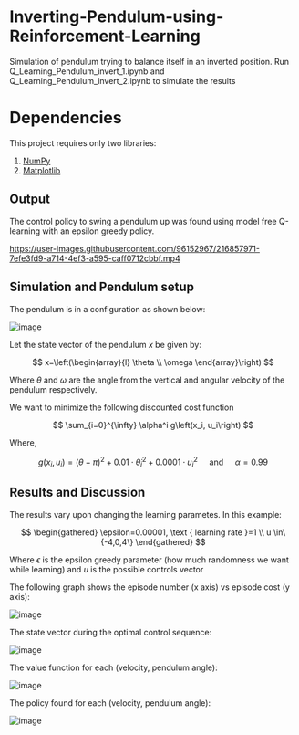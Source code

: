 # Inverting-Pendulum-using-Reinforcement-Learning

Simulation of pendulum trying to balance itself in an inverted position. Run Q_Learning_Pendulum_invert_1.ipynb and Q_Learning_Pendulum_invert_2.ipynb to simulate the results

# Dependencies

This project requires only two libraries: 

1) [NumPy](https://numpy.org/install/)
2) [Matplotlib](https://matplotlib.org/stable/users/getting_started/)

## Output

The control policy to swing a pendulum up was found using model free Q-learning with an epsilon greedy policy. 


https://user-images.githubusercontent.com/96152967/216857971-7efe3fd9-a714-4ef3-a595-caff0712cbbf.mp4





## Simulation and Pendulum setup

The pendulum is in a configuration as shown below:

![image](https://user-images.githubusercontent.com/96152967/216853308-3bdda7c6-c78b-41cf-922a-e5c636c7ded1.png)

Let the state vector of the pendulum $x$ be given by:

$$
x=\left(\begin{array}{l}
\theta \\
\omega
\end{array}\right)
$$

Where $\theta$ and $\omega$ are the angle from the vertical and angular velocity of the pendulum respectively. 


We want to minimize the following discounted cost function 

$$
\sum_{i=0}^{\infty} \alpha^i g\left(x_i, u_i\right)
$$

Where, 

$$
g\left(x_i, u_i\right)=(\theta-\pi)^2+0.01 \cdot \dot{\theta}_i^2+0.0001 \cdot u_i^2 \quad \text { and } \quad \alpha=0.99
$$

## Results and Discussion
The results vary upon changing the learning parametes. In this example:

$$
\begin{gathered}
\epsilon=0.00001, \text { learning rate }=1 \\
u \in\{-4,0,4\}
\end{gathered}
$$

Where $\epsilon$ is the epsilon greedy parameter (how much randomness we want while learning) and $u$ is the possible controls vector

The following graph shows the episode number (x axis) vs episode cost (y axis):

![image](https://user-images.githubusercontent.com/96152967/216853227-d7bf2a14-e56a-4f78-a8f5-52d8833f3b66.png)

The state vector during the optimal control sequence:

![image](https://user-images.githubusercontent.com/96152967/216853237-ec2020f0-d5dc-4f30-b767-caaad65455cf.png)

The value function for each (velocity, pendulum angle):

![image](https://user-images.githubusercontent.com/96152967/216853260-7c3cfcbb-4348-45f8-a0ce-3e3c0a5fb507.png)

The policy found for each (velocity, pendulum angle):

![image](https://user-images.githubusercontent.com/96152967/216853272-8d378197-8ccc-4219-8008-20d5caf2f266.png)
